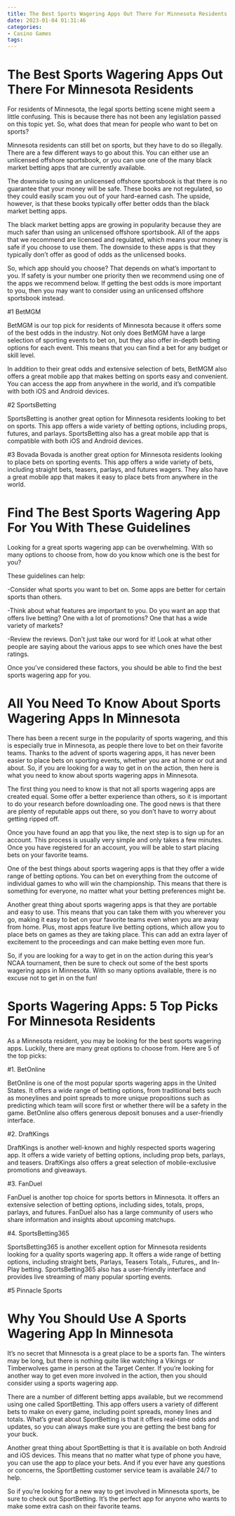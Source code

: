 ```yaml
---
title: The Best Sports Wagering Apps Out There For Minnesota Residents 
date: 2023-01-04 01:31:46
categories:
- Casino Games
tags:
---
```



#  The Best Sports Wagering Apps Out There For Minnesota Residents 

For residents of Minnesota, the legal sports betting scene might seem a little confusing. This is because there has not been any legislation passed on this topic yet. So, what does that mean for people who want to bet on sports?

Minnesota residents can still bet on sports, but they have to do so illegally. There are a few different ways to go about this. You can either use an unlicensed offshore sportsbook, or you can use one of the many black market betting apps that are currently available. 

The downside to using an unlicensed offshore sportsbook is that there is no guarantee that your money will be safe. These books are not regulated, so they could easily scam you out of your hard-earned cash. The upside, however, is that these books typically offer better odds than the black market betting apps. 

The black market betting apps are growing in popularity because they are much safer than using an unlicensed offshore sportsbook. All of the apps that we recommend are licensed and regulated, which means your money is safe if you choose to use them. The downside to these apps is that they typically don’t offer as good of odds as the unlicensed books. 

So, which app should you choose? That depends on what’s important to you. If safety is your number one priority then we recommend using one of the apps we recommend below. If getting the best odds is more important to you, then you may want to consider using an unlicensed offshore sportsbook instead. 

#1 BetMGM 

BetMGM is our top pick for residents of Minnesota because it offers some of the best odds in the industry. Not only does BetMGM have a large selection of sporting events to bet on, but they also offer in-depth betting options for each event. This means that you can find a bet for any budget or skill level. 

In addition to their great odds and extensive selection of bets, BetMGM also offers a great mobile app that makes betting on sports easy and convenient. You can access the app from anywhere in the world, and it’s compatible with both iOS and Android devices. 

#2 SportsBetting 

SportsBetting is another great option for Minnesota residents looking to bet on sports. This app offers a wide variety of betting options, including props, futures, and parlays. SportsBetting also has a great mobile app that is compatible with both iOS and Android devices. 


 #3 Bovada 
Bovada is another great option for Minnesota residents looking to place bets on sporting events. This app offers a wide variety of bets, including straight bets, teasers, parlays, and futures wagers. They also have a great mobile app that makes it easy to place bets from anywhere in the world.

#  Find The Best Sports Wagering App For You With These Guidelines 

Looking for a great sports wagering app can be overwhelming. With so many options to choose from, how do you know which one is the best for you?

These guidelines can help:

-Consider what sports you want to bet on. Some apps are better for certain sports than others.

-Think about what features are important to you. Do you want an app that offers live betting? One with a lot of promotions? One that has a wide variety of markets?

-Review the reviews. Don't just take our word for it! Look at what other people are saying about the various apps to see which ones have the best ratings.

Once you've considered these factors, you should be able to find the best sports wagering app for you.

#  All You Need To Know About Sports Wagering Apps In Minnesota 

There has been a recent surge in the popularity of sports wagering, and this is especially true in Minnesota, as people there love to bet on their favorite teams. Thanks to the advent of sports wagering apps, it has never been easier to place bets on sporting events, whether you are at home or out and about. So, if you are looking for a way to get in on the action, then here is what you need to know about sports wagering apps in Minnesota.

The first thing you need to know is that not all sports wagering apps are created equal. Some offer a better experience than others, so it is important to do your research before downloading one. The good news is that there are plenty of reputable apps out there, so you don’t have to worry about getting ripped off.

Once you have found an app that you like, the next step is to sign up for an account. This process is usually very simple and only takes a few minutes. Once you have registered for an account, you will be able to start placing bets on your favorite teams.

One of the best things about sports wagering apps is that they offer a wide range of betting options. You can bet on everything from the outcome of individual games to who will win the championship. This means that there is something for everyone, no matter what your betting preferences might be.

Another great thing about sports wagering apps is that they are portable and easy to use. This means that you can take them with you wherever you go, making it easy to bet on your favorite teams even when you are away from home. Plus, most apps feature live betting options, which allow you to place bets on games as they are taking place. This can add an extra layer of excitement to the proceedings and can make betting even more fun.

So, if you are looking for a way to get in on the action during this year’s NCAA tournament, then be sure to check out some of the best sports wagering apps in Minnesota. With so many options available, there is no excuse not to get in on the fun!

#  Sports Wagering Apps: 5 Top Picks For Minnesota Residents 

As a Minnesota resident, you may be looking for the best sports wagering apps. Luckily, there are many great options to choose from. Here are 5 of the top picks:

#1. BetOnline

BetOnline is one of the most popular sports wagering apps in the United States. It offers a wide range of betting options, from traditional bets such as moneylines and point spreads to more unique propositions such as predicting which team will score first or whether there will be a safety in the game. BetOnline also offers generous deposit bonuses and a user-friendly interface.

#2. DraftKings

DraftKings is another well-known and highly respected sports wagering app. It offers a wide variety of betting options, including prop bets, parlays, and teasers. DraftKings also offers a great selection of mobile-exclusive promotions and giveaways.

#3. FanDuel

FanDuel is another top choice for sports bettors in Minnesota. It offers an extensive selection of betting options, including sides, totals, props, parlays, and futures. FanDuel also has a large community of users who share information and insights about upcoming matchups.

#4. SportsBetting365

SportsBetting365 is another excellent option for Minnesota residents looking for a quality sports wagering app. It offers a wide range of betting options, including straight bets, Parlays, Teasers Totals,, Futures,, and In-Play betting. SportsBetting365 also has a user-friendly interface and provides live streaming of many popular sporting events.

#5 Pinnacle Sports

#  Why You Should Use A Sports Wagering App In Minnesota

It’s no secret that Minnesota is a great place to be a sports fan. The winters may be long, but there is nothing quite like watching a Vikings or Timberwolves game in person at the Target Center. If you’re looking for another way to get even more involved in the action, then you should consider using a sports wagering app.

There are a number of different betting apps available, but we recommend using one called SportBetting. This app offers users a variety of different bets to make on every game, including point spreads, money lines and totals. What’s great about SportBetting is that it offers real-time odds and updates, so you can always make sure you are getting the best bang for your buck.

Another great thing about SportBetting is that it is available on both Android and iOS devices. This means that no matter what type of phone you have, you can use the app to place your bets. And if you ever have any questions or concerns, the SportBetting customer service team is available 24/7 to help.

So if you’re looking for a new way to get involved in Minnesota sports, be sure to check out SportBetting. It’s the perfect app for anyone who wants to make some extra cash on their favorite teams.